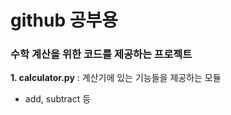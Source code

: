 # github 공부용
### 수학 계산을 위한 코드를 제공하는 프로젝트
**1. calculator.py** : 계산기에 있는 기능들을 제공하는 모듈
- add, subtract 등
